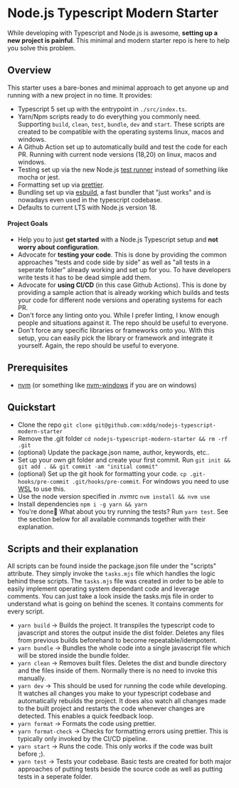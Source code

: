 # Node.js Typescript Modern Starter

While developing with Typescript and Node.js is awesome, **setting up a new
project is painful**.
This minimal and modern starter repo is here to help you solve this problem.

## Overview

This starter uses a bare-bones and minimal approach to get anyone up and
running with a new project in no time. It provides:

- Typescript 5 set up with the entrypoint in `./src/index.ts`.
- Yarn/Npm scripts ready to do everything you commonly need. Supporting `build`,
  `clean`, `test`, `bundle`, `dev` and `start`. These scripts are created to be
  compatible with the operating systems linux, macos and windows.
- A Github Action set up to automatically build and test the code for each PR.
  Running with current node versions (18,20) on linux, macos and windows.
- Testing set up via the new Node.js [test
  runner](https://nodejs.org/api/test.html#test-runner) instead of something
  like mocha or jest.
- Formatting set up via [prettier](https://prettier.io/).
- Bundling set up via [esbuild](https://esbuild.github.io/), a fast bundler that
  "just works" and is nowadays even used in the typescript codebase.
- Defaults to current LTS with Node.js version 18.

#### Project Goals

- Help you to just **get started** with a Node.js Typescript setup and **not
  worry about configuration**.
- Advocate for **testing your code**. This is done by providing the common
  approaches "tests and code side by side" as well as "all tests in a seperate
  folder" already working and set up for you. To have developers write tests it
  has to be dead simple add them.
- Advocate for **using CI/CD** (in this case Github Actions). This is done by
  providing a sample action that is already working which builds and tests your
  code for different node versions and operating systems for each PR.
- Don't force any linting onto you. While I prefer linting, I know enough people
  and situations against it. The repo should be useful to everyone.
- Don't force any specific libraries or frameworks onto you. With this setup,
  you can easily pick the library or framework and integrate it yourself. Again,
  the repo should be useful to everyone.

## Prerequisites

- [nvm](https://github.com/nvm-sh/nvm) (or something like
  [nvm-windows](https://github.com/coreybutler/nvm-windows) if you are on
  windows)

## Quickstart

- Clone the repo `git clone git@github.com:xddq/nodejs-typescript-modern-starter`
- Remove the .git folder `cd nodejs-typescript-modern-starter && rm -rf .git`
- (optional) Update the package.json name, author, keywords, etc..
- Set up your own git folder and create your first commit. Run `git init && git
add . && git commit -am "initial commit"`
- (optional) Set up the git hook for formatting your code. `cp
.git-hooks/pre-commit .git/hooks/pre-commit`. For windows you need to use
  [WSL](https://learn.microsoft.com/en-us/windows/wsl/install) to use this.
- Use the node version specified in .nvmrc `nvm install && nvm use`
- Install dependencies `npm i -g yarn && yarn`
- You're done🎉 What about you try running the tests? Run `yarn test`. See the
  section below for all available commands together with their explanation.

## Scripts and their explanation

All scripts can be found inside the package.json file under the "scripts"
attribute. They simply invoke the `tasks.mjs` file which handles the logic
behind these scripts. The `tasks.mjs` file was created in order to be able to
easily implement operating system dependant code and leverage comments. You can
just take a look inside the tasks.mjs file in order to understand what is going
on behind the scenes. It contains comments for every script.

- `yarn build` -> Builds the project. It transpiles the typescript code to
  javascript and stores the output inside the dist folder. Deletes any files
  from previous builds beforehand to become repeatable/idempotent.
- `yarn bundle` -> Bundles the whole code into a single javascript file which
  will be stored inside the bundle folder.
- `yarn clean` -> Removes built files. Deletes the dist and bundle directory and
  the files inside of them. Normally there is no need to invoke this manually.
- `yarn dev` -> This should be used for running the code while developing. It
  watches all changes you make to your typescript codebase and automatically
  rebuilds the project. It does also watch all changes made to the built project
  and restarts the code whenever changes are detected. This enables a quick
  feedback loop.
- `yarn format` -> Formats the code using prettier.
- `yarn format-check` -> Checks for formatting errors using prettier. This is
  typically only invoked by the CI/CD pipeline.
- `yarn start` -> Runs the code. This only works if the code was built before ;).
- `yarn test` -> Tests your codebase. Basic tests are created for both major
  approaches of putting tests beside the source code as well as putting tests in
  a seperate folder.
